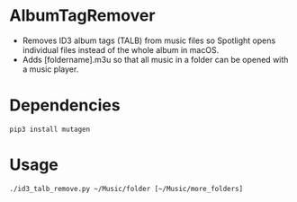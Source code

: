 # AlbumTagRemover
* Removes ID3 album tags (TALB) from music files so Spotlight opens individual files instead of the whole album in macOS.
* Adds [foldername].m3u so that all music in a folder can be opened with a music player.

# Dependencies
`pip3 install mutagen`

# Usage
`./id3_talb_remove.py ~/Music/folder [~/Music/more_folders]`
